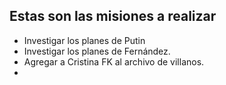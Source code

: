## Estas son las misiones a realizar

* Investigar los planes de Putin
* Investigar los planes de Fernández.
* Agregar a Cristina FK al archivo de villanos.
* 
